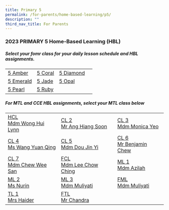 ```yaml
---
title: Primary 5
permalink: /for-parents/home-based-learning/p5/
description: ""
third_nav_title: For Parents
---
```

<h3><b>2023 PRIMARY 5 Home-Based Learning (HBL)</b></h3>
<h5>Select your fomr class for your daily lesson schedule and HBL assignments.</h5>
<table>
	<tbody>
		<tr>
		<td><a target="_blank" href="https://docs.google.com/spreadsheets/d/1TdjDosurBPgTFL2SJdYs8gSaa7q5EIPrO0k4rGB1z0s/edit?usp=drive_link">5 Amber</a></td>
		<td><a target="_blank" href="https://docs.google.com/spreadsheets/d/1TkR_HYjlt3KKfE8vw_xK2lxX4Amr6uZCb5_OPA6y8Ig/edit?usp=drive_link">5 Coral</a></td>
		<td><a target="_blank" href="https://docs.google.com/spreadsheets/d/1LL21BS_y5O7PMx0vcvUFMOOc7YmczcRl2E3F-Mcosf8/edit?usp=drive_link">5 Diamond</a></td>
	</tr>
			<tr>
		<td><a target="_blank" href="https://docs.google.com/spreadsheets/d/1CUHkuyhStzqzYBhlYDDCsEEKhHqGnizFoISdzUJDA2E/edit?usp=drive_link">5 Emerald</a></td>
		<td><a target="_blank" href="https://docs.google.com/spreadsheets/d/1YFm5JNaB7Y3oawktKf9tIRnS_tkT_6aj01N7qbzeDfE/edit?usp=drive_link">5 Jade</a></td>
		<td><a target="_blank" href="https://docs.google.com/spreadsheets/d/1M4iN8S2S-_koi_1gNA1uPEoqbf7PKT3nXPmD4n7B784/edit?usp=drive_link">5 Opal</a></td>
	</tr>
			<tr>
		<td><a target="_blank" href="https://docs.google.com/spreadsheets/d/1mPMIEqekgDEBztSZJG7BSSHdmISHwxEVlnZgX6_fiQ0/edit?usp=drive_link">5 Pearl</a></td>
		<td><a target="_blank" href="https://docs.google.com/spreadsheets/d/18xJcbERXVdTAeZotRQfWA6FGuYzXX7cYaSoCdqIwXlo/edit?usp=drive_link">5 Ruby</a></td>
				<td></td>
				<td></td>
		</tr>
	</tbody>
</table>

<h5>For MTL and CCE HBL assignments, select your MTL class below</h5>
<table>
  <tbody>
    <tr>
    <td><a target="_blank" href="https://docs.google.com/spreadsheets/d/1CYbPe-LL7JITTXQTp3fBtmK3nH4wGLfX8C5lehEYtv0/edit?usp=drive_link">HCL<br>Mdm Wong Hui Lynn</a></td>
    <td><a target="_blank" href="https://docs.google.com/spreadsheets/d/1Jx15uGNpp4qUZveVwD2AR9B85aE7z1mDmbunc77yjDs/edit?usp=drive_link">CL 2 <br>Mr Ang Hiang Soon</a></td>
    <td><a target="_blank" href="https://docs.google.com/spreadsheets/d/1to5TMsQL3Vouhh0Qv7rhgEXdwF2iD66wU_AMaztD6pE/edit?usp=drive_link">CL 3 <br>Mdm Monica Yeo</a></td>
  </tr>
		<tr>
    <td><a target="_blank" href="https://docs.google.com/spreadsheets/d/14wdzRTKBOuvoN6I6eDa5Nsc05v1z_OxpvyIKjfpUiF0/edit?usp=drive_link">CL 4 <br>Ms Wang Yuan Qing</a></td>
    <td><a target="_blank" href="https://docs.google.com/spreadsheets/d/15tclv1SZ4mcpPs9Enq7feWEGzWFYugYDeHyRLn9FF_w/edit?usp=drive_link">CL 5 <br>Mdm Dou Jin Yi</a></td>
    <td><a target="_blank" href="https://docs.google.com/spreadsheets/d/1DmrhK4OrRCZ3r93-tY0BA5r4puoaQ6O7lKIB_2Ofn1s/edit?usp=drive_link">CL 6 <br>Mr Benjamin Chew</a></td>
  </tr>
		<tr>
    <td><a target="_blank" href="https://docs.google.com/spreadsheets/d/1eNeoLwsgvoE4iYrXAGiwo0ITklEnXG32Pd6cXrnfA8k/edit?usp=drive_link">CL 7<br>Mdm Chew Wee San</a></td>
    <td><a target="_blank" href="https://docs.google.com/spreadsheets/d/1CYbPe-LL7JITTXQTp3fBtmK3nH4wGLfX8C5lehEYtv0/edit?usp=drive_link">FCL<br>Mdm Lee Chow Ching</a></td>
    <td><a target="_blank" href="https://docs.google.com/spreadsheets/d/1CaqqNsEG3seeqxgxsLqwEPlOouuod9oa/edit?usp=drive_link&amp;ouid=118052901982246903681&amp;rtpof=true&amp;sd=true">ML 1<br>Mdm Azilah</a></td>
  </tr>
		<tr>
    <td><a target="_blank" href="https://docs.google.com/spreadsheets/d/17mbxlYLYutipCXYiRta2y4JE4vZ6-y8R/edit?usp=drive_link&amp;ouid=118052901982246903681&amp;rtpof=true&amp;sd=true">ML 2<br>Ms Nurin</a></td>
			<td><a target="_blank" href="https://docs.google.com/spreadsheets/d/1z3eD6OeLCrbDa1ezeflp-qHN1lqMfYcp/edit?usp=drive_link&amp;ouid=118052901982246903681&amp;rtpof=true&amp;sd=true">ML 3<br>Mdm Muliyati</a></td>
			<td><a target="_blank" href="https://docs.google.com/spreadsheets/d/1yJz23ZF8EorBSbSnlx0lo84e-PDZ-t60/edit?usp=drive_link&amp;ouid=118052901982246903681&amp;rtpof=true&amp;sd=true">FML<br>Mdm Muliyati</a></td>
		</tr>
		<tr>
    <td><a target="_blank" href="https://docs.google.com/spreadsheets/d/1yUB67YqNfxTfgkiMb4h0BAmCWBWJO9gXaaWcWTGBvsQ/edit?usp=drive_link">TL 1<br>Mrs Haider</a></td>
			<td><a target="_blank" href="https://docs.google.com/spreadsheets/d/1ygI6wRnxYkSEYDVzirr-45I_JIE3isTDi6BkgvDCfy8/edit?usp=drive_link">FTL<br>Mr Chandra</a></td>
			<td></td>
		</tr>
		</tbody></table>